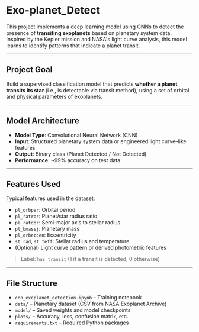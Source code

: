 # Exo-planet_Detect

This project implements a deep learning model using CNNs to detect the presence of **transiting exoplanets** based on planetary system data. Inspired by the Kepler mission and NASA's light curve analysis, this model learns to identify patterns that indicate a planet transit.

---

##  Project Goal

Build a supervised classification model that predicts **whether a planet transits its star** (i.e., is detectable via transit method), using a set of orbital and physical parameters of exoplanets.

---

##  Model Architecture

- **Model Type**: Convolutional Neural Network (CNN)
- **Input**: Structured planetary system data or engineered light curve–like features
- **Output**: Binary class (Planet Detected / Not Detected)
- **Performance**: ~99% accuracy on test data

---

##  Features Used

Typical features used in the dataset:
- `pl_orbper`: Orbital period
- `pl_ratror`: Planet/star radius ratio
- `pl_ratdor`: Semi-major axis to stellar radius
- `pl_bmassj`: Planetary mass
- `pl_orbeccen`: Eccentricity
- `st_rad`, `st_teff`: Stellar radius and temperature
- (Optional) Light curve pattern or derived photometric features

> Label: `has_transit` (1 if a transit is detected, 0 otherwise)

---

##  File Structure

- `cnn_exoplanet_detection.ipynb` – Training notebook
- `data/` – Planetary dataset (CSV from NASA Exoplanet Archive)
- `model/` – Saved weights and model checkpoints
- `plots/` – Accuracy, loss, confusion matrix, etc.
- `requirements.txt` – Required Python packages
